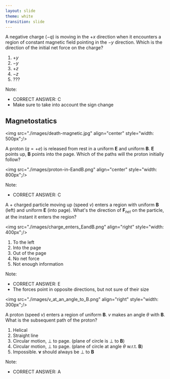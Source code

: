 ```yaml
---
layout: slide
theme: white
transition: slide
---
```


<section data-markdown>

A negative charge ($-q$) is moving in the $+x$ direction when it encounters a region of constant magnetic field pointing in the $-y$ direction. Which is the direction of the initial net force on the charge?

1. $+y$
2. $-y$
3. $+z$
4. $-z$
5. ???

Note:
* CORRECT ANSWER: C
* Make sure to take into account the sign change
</section>

<section data-markdown>

## Magnetostatics

<img src="./images/death-magnetic.jpg" align="center" style="width: 500px";/>


</section>

<section data-markdown>

A proton ($q=+e$) is released from rest in a uniform $\mathbf{E}$ and uniform $\mathbf{B}$.  $\mathbf{E}$ points up, $\mathbf{B}$ points into the page.  Which of the paths will the proton initially follow?

<img src="./images/proton-in-EandB.png" align="center" style="width: 800px";/>

Note:
* CORRECT ANSWER: C
</section>

<section data-markdown>

A + charged particle moving up (speed $v$) enters a region with uniform $\mathbf{B}$ (left) and uniform $\mathbf{E}$ (into page). What's the direction of $\mathbf{F}_{net}$ on the particle, at the instant it enters the region?

<img src="./images/charge_enters_EandB.png" align="right" style="width: 400px";/>


1. To the left
2. Into the page
3. Out of the page
4. No net force
5. Not enough information

Note:
* CORRECT ANSWER: E
* The forces point in opposite directions, but not sure of their size
</section>

<section data-markdown>

<img src="./images/v_at_an_angle_to_B.png" align="right" style="width: 300px";/>

A proton (speed $v$) enters a region of uniform $\mathbf{B}$. $v$ makes an angle $\theta$ with $\mathbf{B}$. What is the subsequent path of the proton?

1. Helical
2. Straight line
3. Circular motion, $\perp$ to page. (plane of circle is $\perp$ to $\mathbf{B}$)
4. Circular motion, $\perp$ to page. (plane of circle at angle $\theta$ w.r.t. $\mathbf{B}$)
5. Impossible.  $\mathbf{v}$ should always be $\perp$ to $\mathbf{B}$

Note:
* CORRECT ANSWER: A
</section>
